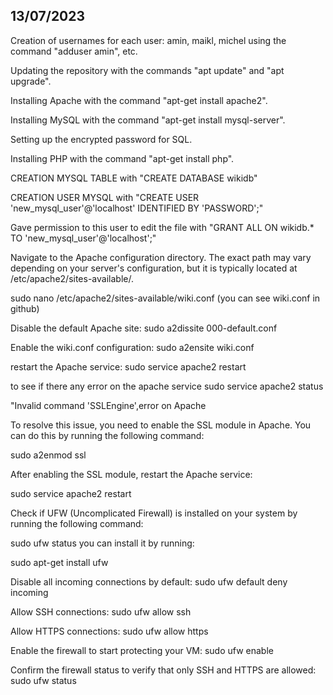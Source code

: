## 13/07/2023 
Creation of usernames for each user: amin, maikl, michel using the command "adduser amin", etc.

Updating the repository with the commands "apt update" and "apt upgrade".

Installing Apache with the command "apt-get install apache2".

Installing MySQL with the command "apt-get install mysql-server".

Setting up the encrypted password for SQL.

Installing PHP with the command "apt-get install php".

CREATION MYSQL TABLE with "CREATE DATABASE wikidb"

CREATION USER MYSQL with "CREATE USER 'new_mysql_user'@'localhost' IDENTIFIED BY 'PASSWORD';"

Gave permission to this user to edit the file with "GRANT ALL ON wikidb.* TO 'new_mysql_user'@'localhost';"

Navigate to the Apache configuration directory. The exact path may vary depending on your server's configuration, but it is typically located at /etc/apache2/sites-available/.

sudo nano /etc/apache2/sites-available/wiki.conf (you can see wiki.conf in github)

Disable the default Apache site:
sudo a2dissite 000-default.conf 

Enable the wiki.conf configuration:
sudo a2ensite wiki.conf

restart the Apache service:
sudo service apache2 restart

to see if there any error on the apache service
sudo service apache2 status

"Invalid command 'SSLEngine',error on Apache

To resolve this issue, you need to enable the SSL module in Apache. You can do this by running the following command:

sudo a2enmod ssl

After enabling the SSL module, restart the Apache service:

sudo service apache2 restart

Check if UFW (Uncomplicated Firewall) is installed on your system by running the following command:

sudo ufw status
you can install it by running:

sudo apt-get install ufw

Disable all incoming connections by default:
sudo ufw default deny incoming

Allow SSH connections:
sudo ufw allow ssh

Allow HTTPS connections:
sudo ufw allow https

Enable the firewall to start protecting your VM:
sudo ufw enable

Confirm the firewall status to verify that only SSH and HTTPS are allowed:
sudo ufw status

